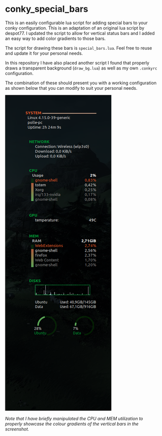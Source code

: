 # conky_special_bars
This is an easily configurable lua script for adding special bars to your conky configuration. This is an adaptation of an original lua script by despot77. I updated the script to allow for vertical status bars and I added an easy way to add color gradients to those bars.

The script for drawing these bars is `special_bars.lua`. Feel free to reuse and update it for your personal needs.

In this repository I have also placed another script I found that properly draws a transparent background (`draw_bg.lua`) as well as my own `.conkyrc` configuration. 

The combination of these should present you with a working configuration as shown below that you can modify to suit your personal needs.

![preview](./preview.png)

*Note that I have briefly manipulated the CPU and MEM utilization to properly showcase the colour gradients of the vertical bars in the screenshot.*
